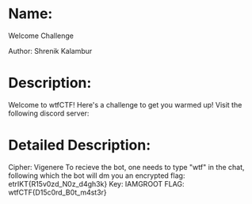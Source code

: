 # Name:
Welcome Challenge

Author: Shrenik Kalambur

# Description:

Welcome to wtfCTF! Here's a challenge to get you warmed up!
Visit the following discord server: 

# Detailed Description:

Cipher: Vigenere
To recieve the bot, one needs to type "wtf" in the chat, following which the bot will dm you an encrypted flag:  etrIKT{R15v0zd_N0z_d4gh3k}
Key: IAMGROOT
FLAG: wtfCTF{D15c0rd_B0t_m4st3r}